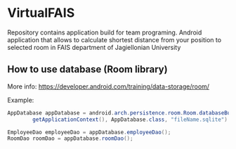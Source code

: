 # VirtualFAIS
Repository contains application build for team programing. Android application that allows to calculate shortest distance from your position to selected room in FAIS department of Jagiellonian University 

## How to use database (Room library)

More info: https://developer.android.com/training/data-storage/room/

Example:
```java
AppDatabase appDatabase = android.arch.persistence.room.Room.databaseBuilder(
        getApplicationContext(), AppDatabase.class, "fileName.sqlite").build();

EmployeeDao employeeDao = appDatabase.employeeDao();
RoomDao roomDao = appDatabase.roomDao();
```
